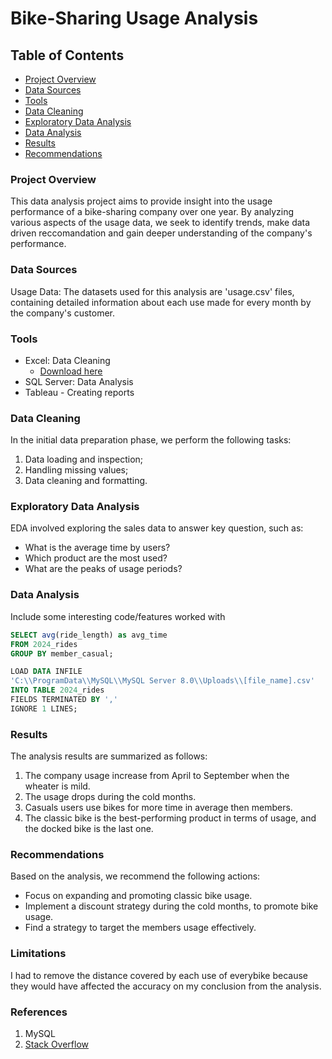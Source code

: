 # Bike-Sharing Usage Analysis

## Table of Contents

- [Project Overview](#project-overview)
- [Data Sources](#data-sources)
- [Tools](#tools)
- [Data Cleaning](#data-cleaning)
- [Exploratory Data Analysis](#exploratory-data-analysis)
- [Data Analysis](#data-analysis)
- [Results](#results)
- [Recommendations](#recommendations)

### Project Overview

This data analysis project aims to provide insight into the usage performance of a bike-sharing company over one year. By analyzing various aspects of the usage data, we seek to identify trends, make data driven reccomandation and gain deeper understanding of the company's performance.

### Data Sources

Usage Data: The datasets used for this analysis are 'usage.csv' files, containing detailed information about each use made for every month by the company's customer.

### Tools

- Excel: Data Cleaning
    -  [Download here](https://divvy-tripdata.s3.amazonaws.com/index.html)
- SQL Server: Data Analysis
- Tableau - Creating reports

### Data Cleaning

In the initial data preparation phase, we perform the following tasks:
1. Data loading and inspection;
2. Handling missing values;
3. Data cleaning and formatting.

### Exploratory Data Analysis

EDA involved exploring the sales data to answer key question, such as:

- What is the average time by users?
- Which product are the most used?
- What are the peaks of usage periods?

### Data Analysis

Include some interesting code/features worked with

```sql
SELECT avg(ride_length) as avg_time
FROM 2024_rides
GROUP BY member_casual;
```
```sql
LOAD DATA INFILE
'C:\\ProgramData\\MySQL\\MySQL Server 8.0\\Uploads\\[file_name].csv'
INTO TABLE 2024_rides
FIELDS TERMINATED BY ','
IGNORE 1 LINES;
```

### Results

The analysis results are summarized as follows:
1. The company usage increase from April to September when the wheater is mild.
2. The usage drops during the cold months.
3. Casuals users use bikes for more time in average then members.
4. The classic bike is the best-performing product in terms of usage, and the docked bike is the last one.

### Recommendations

Based on the analysis, we recommend the following actions:
- Focus on expanding and promoting classic bike usage.
- Implement a discount strategy during the cold months, to promote bike usage.
- Find a strategy to target the members usage effectively.

### Limitations

I had to remove the distance covered by each use of everybike because they would have affected the accuracy on my conclusion from the analysis.


### References

1. MySQL
2. [Stack Overflow](https://stackoverflow.com/)




